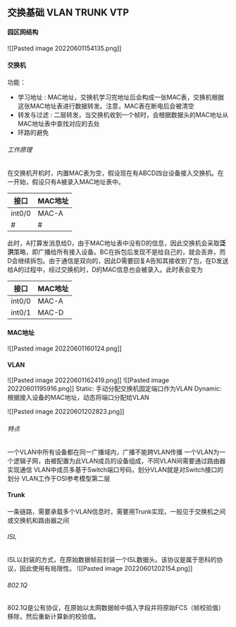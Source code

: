 ## 交换基础 VLAN TRUNK VTP

#### 园区网结构
![[Pasted image 20220601154135.png]]

#### 交换机
功能：
- 学习地址 : MAC地址，交换机学习完地址后会构成一张MAC表，交换机根据这张MAC地址表进行数据转发。注意，MAC表在断电后会被清空
- 转发与过滤 : 二层转发，当交换机收到一个帧时，会根据数据头的MAC地址从MAC地址表中查找对应的去处
- 环路的避免

###### 工作原理
在交换机开机时，内置MAC表为空，假设现在有ABCD四台设备接入交换机。在一开始，假设只有A被录入MAC地址表中。

|  接口   | MAC地址  |
|  ----  | ----  |
| int0/0  | MAC-A |
| #  | # |

此时，A打算发消息给D，由于MAC地址表中没有D的信息，因此交换机会采取**泛洪**策略，即广播给所有接入设备。BC在拆包后发现不是给自己的，就会丢弃，而D会继续拆包。由于通信是双向的，因此D需要回复A告知其接收到了包，在D发送给A的过程中，经过交换机时，D的MAC信息也会被录入。此时表会变为

|  接口   | MAC地址  |
|  ----  | ----  |
| int0/0  | MAC-A |
| int0/1  | MAC-D |

#### MAC地址
![[Pasted image 20220601160124.png]]

#### VLAN
![[Pasted image 20220601162419.png]]
![[Pasted image 20220601195916.png]]
Static: 手动分配交换机固定端口作为VLAN
Dynamic: 根据接入设备的MAC地址，动态将端口分配给VLAN

![[Pasted image 20220601202823.png]]

###### 特点
一个VLAN中所有设备都在同一广播域内，广播不能跨VLAN传播
一个VLAN为一个逻辑子网，由被配置为此VLAN成员的设备组成，不同VLAN间需要通过路由器实现通信
VLAN中成员多基于Switch端口号码，划分VLAN就是对Switch接口的划分
VLAN工作于OSI参考模型第二层


#### Trunk
一条链路，需要承载多个VLAN信息时，需要用Trunk实现，一般见于交换机之间或交换机和路由器之间

###### ISL
ISL以封装的方式，在原始数据帧前封装一个ISL数据头。该协议是属于思科的协议，因此使用有局限性。
![[Pasted image 20220601202154.png]]

###### 802.1Q
802.1Q是公有协议，在原始以太网数据帧中插入字段并将原始FCS（帧校验值）移除，然后重新计算新的校验值。